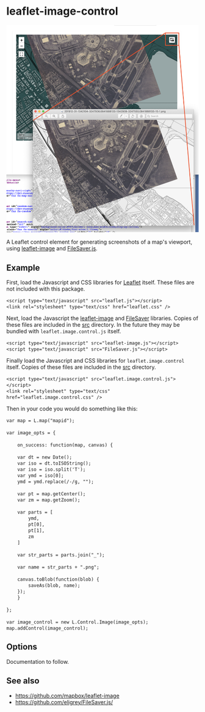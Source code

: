 # leaflet-image-control

![](docs/images/example-map.png)

A Leaflet control element for generating screenshots of a map's viewport, using [leaflet-image](https://github.com/mapbox/leaflet-image) and [FileSaver.js](https://github.com/eligrey/FileSaver.js/).

## Example

First, load the Javascript and CSS libraries for [Leaflet](https://leafletjs.com/download.html) itself. These files are not included with this package.

```
<script type="text/javascript" src="leaflet.js"></script>
<link rel="stylesheet" type="text/css" href="leaflet.css" />
```

Next, load the Javascript the [leaflet-image](https://github.com/mapbox/leaflet-image) and [FileSaver](https://github.com/eligrey/FileSaver.js/) libraries. Copies of these files are included in the [src](src) directory. In the future they may be bundled with `leaflet.image.control.js` itself.

```
<script type="text/javascript" src="leaflet-image.js"></script>
<script type="text/javascript" src="FileSaver.js"></script>
```

Finally load the Javascript and CSS libraries for `leaflet.image.control` itself. Copies of these files are included in the [src](src) directory.

```
<script type="text/javascript" src="leaflet.image.control.js"></script>
<link rel="stylesheet" type="text/css" href="leaflet.image.control.css" />
```

Then in your code you would do something like this:

```
var map = L.map("mapid");

var image_opts = {
	    
    on_success: function(map, canvas) {
		
	var dt = new Date();
	var iso = dt.toISOString();
	var iso = iso.split('T');
	var ymd = iso[0];
	ymd = ymd.replace(/-/g, "");
		
	var pt = map.getCenter();
	var zm = map.getZoom();		
		
	var parts = [
	    ymd,
	    pt[0],
	    pt[1],
	    zm
	]
	
	var str_parts = parts.join("_");

	var name = str_parts + ".png";

	canvas.toBlob(function(blob) {
	    saveAs(blob, name);
	});
    }
    
};
	
var image_control = new L.Control.Image(image_opts);
map.addControl(image_control);
```

## Options

Documentation to follow.

## See also

* https://github.com/mapbox/leaflet-image
* https://github.com/eligrey/FileSaver.js/